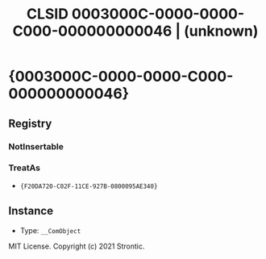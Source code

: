 ﻿---
title: "CLSID 0003000C-0000-0000-C000-000000000046 | (unknown)"
excerpt: What is COM-Object CLSID 0003000C-0000-0000-C000-000000000046?
---

# {0003000C-0000-0000-C000-000000000046}


## Registry


### NotInsertable


### TreatAs

* `{F20DA720-C02F-11CE-927B-0800095AE340}`

## Instance

* Type: `__ComObject`

MIT License. Copyright (c) 2021 Strontic.


